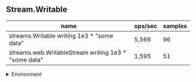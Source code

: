 ## Stream.Writable

|name|ops/sec|samples|
|-|-|-|
|streams.Writable writing 1e3 * "some data"|5,566|96|
|streams.web.WritableStream writing 1e3 * "some data"|1,595|51|


<details>
<summary>Environment</summary>

* __Machine:__ linux x64 | 4 vCPUs | 15.2GB Mem
* __Run:__ Sat May 04 2024 01:06:50 GMT+0000 (Coordinated Universal Time)
</details>

<!--
{"environment":{"platform":"linux","arch":"x64","cpus":4,"totalMemory":15.245216369628906},"benchmarks":[{"name":"streams.Writable writing 1e3 * \"some data\"","opsSec":5565.807969968434,"samples":4},{"name":"streams.web.WritableStream writing 1e3 * \"some data\"","opsSec":1595.1024144729304,"samples":4}]}-->
